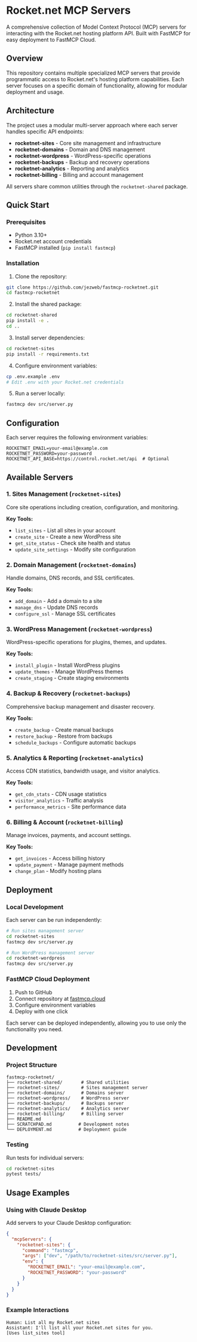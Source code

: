 # Rocket.net MCP Servers

A comprehensive collection of Model Context Protocol (MCP) servers for interacting with the Rocket.net hosting platform API. Built with FastMCP for easy deployment to FastMCP Cloud.

## Overview

This repository contains multiple specialized MCP servers that provide programmatic access to Rocket.net's hosting platform capabilities. Each server focuses on a specific domain of functionality, allowing for modular deployment and usage.

## Architecture

The project uses a modular multi-server approach where each server handles specific API endpoints:

- **rocketnet-sites** - Core site management and infrastructure
- **rocketnet-domains** - Domain and DNS management
- **rocketnet-wordpress** - WordPress-specific operations
- **rocketnet-backups** - Backup and recovery operations
- **rocketnet-analytics** - Reporting and analytics
- **rocketnet-billing** - Billing and account management

All servers share common utilities through the `rocketnet-shared` package.

## Quick Start

### Prerequisites

- Python 3.10+
- Rocket.net account credentials
- FastMCP installed (`pip install fastmcp`)

### Installation

1. Clone the repository:
```bash
git clone https://github.com/jezweb/fastmcp-rocketnet.git
cd fastmcp-rocketnet
```

2. Install the shared package:
```bash
cd rocketnet-shared
pip install -e .
cd ..
```

3. Install server dependencies:
```bash
cd rocketnet-sites
pip install -r requirements.txt
```

4. Configure environment variables:
```bash
cp .env.example .env
# Edit .env with your Rocket.net credentials
```

5. Run a server locally:
```bash
fastmcp dev src/server.py
```

## Configuration

Each server requires the following environment variables:

```env
ROCKETNET_EMAIL=your-email@example.com
ROCKETNET_PASSWORD=your-password
ROCKETNET_API_BASE=https://control.rocket.net/api  # Optional
```

## Available Servers

### 1. Sites Management (`rocketnet-sites`)
Core site operations including creation, configuration, and monitoring.

**Key Tools:**
- `list_sites` - List all sites in your account
- `create_site` - Create a new WordPress site
- `get_site_status` - Check site health and status
- `update_site_settings` - Modify site configuration

### 2. Domain Management (`rocketnet-domains`)
Handle domains, DNS records, and SSL certificates.

**Key Tools:**
- `add_domain` - Add a domain to a site
- `manage_dns` - Update DNS records
- `configure_ssl` - Manage SSL certificates

### 3. WordPress Management (`rocketnet-wordpress`)
WordPress-specific operations for plugins, themes, and updates.

**Key Tools:**
- `install_plugin` - Install WordPress plugins
- `update_themes` - Manage WordPress themes
- `create_staging` - Create staging environments

### 4. Backup & Recovery (`rocketnet-backups`)
Comprehensive backup management and disaster recovery.

**Key Tools:**
- `create_backup` - Create manual backups
- `restore_backup` - Restore from backups
- `schedule_backups` - Configure automatic backups

### 5. Analytics & Reporting (`rocketnet-analytics`)
Access CDN statistics, bandwidth usage, and visitor analytics.

**Key Tools:**
- `get_cdn_stats` - CDN usage statistics
- `visitor_analytics` - Traffic analysis
- `performance_metrics` - Site performance data

### 6. Billing & Account (`rocketnet-billing`)
Manage invoices, payments, and account settings.

**Key Tools:**
- `get_invoices` - Access billing history
- `update_payment` - Manage payment methods
- `change_plan` - Modify hosting plans

## Deployment

### Local Development

Each server can be run independently:

```bash
# Run sites management server
cd rocketnet-sites
fastmcp dev src/server.py

# Run WordPress management server
cd rocketnet-wordpress
fastmcp dev src/server.py
```

### FastMCP Cloud Deployment

1. Push to GitHub
2. Connect repository at [fastmcp.cloud](https://fastmcp.cloud)
3. Configure environment variables
4. Deploy with one click

Each server can be deployed independently, allowing you to use only the functionality you need.

## Development

### Project Structure

```
fastmcp-rocketnet/
├── rocketnet-shared/       # Shared utilities
├── rocketnet-sites/        # Sites management server
├── rocketnet-domains/      # Domains server
├── rocketnet-wordpress/    # WordPress server
├── rocketnet-backups/      # Backups server
├── rocketnet-analytics/    # Analytics server
├── rocketnet-billing/      # Billing server
├── README.md
├── SCRATCHPAD.md          # Development notes
└── DEPLOYMENT.md          # Deployment guide
```

### Testing

Run tests for individual servers:

```bash
cd rocketnet-sites
pytest tests/
```

## Usage Examples

### Using with Claude Desktop

Add servers to your Claude Desktop configuration:

```json
{
  "mcpServers": {
    "rocketnet-sites": {
      "command": "fastmcp",
      "args": ["dev", "/path/to/rocketnet-sites/src/server.py"],
      "env": {
        "ROCKETNET_EMAIL": "your-email@example.com",
        "ROCKETNET_PASSWORD": "your-password"
      }
    }
  }
}
```

### Example Interactions

```
Human: List all my Rocket.net sites
Assistant: I'll list all your Rocket.net sites for you.
[Uses list_sites tool]